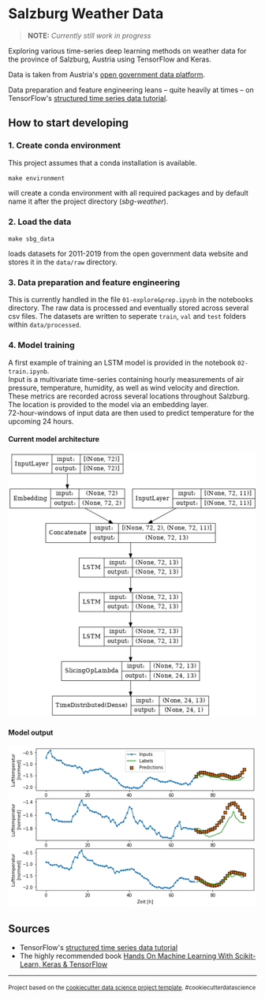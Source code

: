 # Salzburg Weather Data

> **NOTE:**  _Currently still work in progress_

Exploring various time-series deep learning methods on weather data for the province of Salzburg, Austria using TensorFlow and Keras.

Data is taken from Austria's [open government data platform](https://www.data.gv.at/).

Data preparation and feature engineering leans – quite heavily at times – on TensorFlow's 
[structured time series data tutorial](https://www.tensorflow.org/tutorials/structured_data/time_series).

## How to start developing
### 1. Create conda environment  
This project assumes that a conda installation is available.  

    make environment

 will create a conda environment with all required packages and by default name it after the project directory (_sbg-weather_).

### 2. Load the data
    make sbg_data
    
loads datasets for 2011-2019 from the open government data website and stores it in the `data/raw` directory.

### 3. Data preparation and feature engineering
This is currently handled in the file `01-explore&prep.ipynb` in the notebooks directory. The raw data is processed and eventually stored across several csv files.
The datasets are written to seperate `train`, `val` and `test` folders within `data/processed`.

### 4. Model training
A first example of training an LSTM model is provided in the notebook `02-train.ipynb`.  
Input is a multivariate time-series containing hourly measurements of air pressure, temperature, humidity, as well as wind velocity and direction.  
These metrics are recorded across several locations throughout Salzburg.
The location is provided to the model via an embedding layer.  
72-hour-windows of input data are then used to predict temperature for the upcoming 24 hours.

#### Current model architecture
![Model architecture](plots/forecast_model_architecture.png)

#### Model output  
![Results](plots/forecast_output.png)


## Sources
* TensorFlow's 
[structured time series data tutorial](https://www.tensorflow.org/tutorials/structured_data/time_series)
* The highly recommended book [Hands On Machine Learning With Scikit-Learn, Keras & TensorFlow](https://www.oreilly.com/library/view/hands-on-machine-learning/9781492032632/)

---

<p><small>Project based on the <a target="_blank" href="https://drivendata.github.io/cookiecutter-data-science/">cookiecutter data science project template</a>. #cookiecutterdatascience</small></p>
